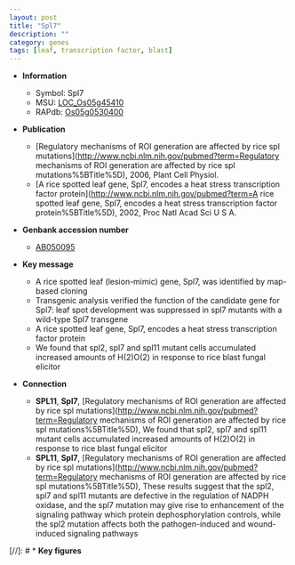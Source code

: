 ```yaml
---
layout: post
title: "Spl7"
description: ""
category: genes
tags: [leaf, transcription factor, blast]
---
```


* **Information**  
    + Symbol: Spl7  
    + MSU: [LOC_Os05g45410](http://rice.uga.edu/cgi-bin/ORF_infopage.cgi?orf=LOC_Os05g45410)  
    + RAPdb: [Os05g0530400](http://rapdb.dna.affrc.go.jp/viewer/gbrowse_details/irgsp1?name=Os05g0530400)  

* **Publication**  
    + [Regulatory mechanisms of ROI generation are affected by rice spl mutations](http://www.ncbi.nlm.nih.gov/pubmed?term=Regulatory mechanisms of ROI generation are affected by rice spl mutations%5BTitle%5D), 2006, Plant Cell Physiol.
    + [A rice spotted leaf gene, Spl7, encodes a heat stress transcription factor protein](http://www.ncbi.nlm.nih.gov/pubmed?term=A rice spotted leaf gene, Spl7, encodes a heat stress transcription factor protein%5BTitle%5D), 2002, Proc Natl Acad Sci U S A.

* **Genbank accession number**  
    + [AB050095](http://www.ncbi.nlm.nih.gov/nuccore/AB050095)

* **Key message**  
    + A rice spotted leaf (lesion-mimic) gene, Spl7, was identified by map-based cloning
    + Transgenic analysis verified the function of the candidate gene for Spl7: leaf spot development was suppressed in spl7 mutants with a wild-type Spl7 transgene
    + A rice spotted leaf gene, Spl7, encodes a heat stress transcription factor protein
    + We found that spl2, spl7 and spl11 mutant cells accumulated increased amounts of H(2)O(2) in response to rice blast fungal elicitor

* **Connection**  
    + __SPL11__, __Spl7__, [Regulatory mechanisms of ROI generation are affected by rice spl mutations](http://www.ncbi.nlm.nih.gov/pubmed?term=Regulatory mechanisms of ROI generation are affected by rice spl mutations%5BTitle%5D), We found that spl2, spl7 and spl11 mutant cells accumulated increased amounts of H(2)O(2) in response to rice blast fungal elicitor
    + __SPL11__, __Spl7__, [Regulatory mechanisms of ROI generation are affected by rice spl mutations](http://www.ncbi.nlm.nih.gov/pubmed?term=Regulatory mechanisms of ROI generation are affected by rice spl mutations%5BTitle%5D), These results suggest that the spl2, spl7 and spl11 mutants are defective in the regulation of NADPH oxidase, and the spl7 mutation may give rise to enhancement of the signaling pathway which protein dephosphorylation controls, while the spl2 mutation affects both the pathogen-induced and wound-induced signaling pathways

[//]: # * **Key figures**  


